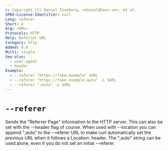 ```yaml
---
c: Copyright (C) Daniel Stenberg, <daniel@haxx.se>, et al.
SPDX-License-Identifier: curl
Long: referer
Short: e
Arg: <URL>
Protocols: HTTP
Help: Referrer URL
Category: http
Added: 4.0
Multi: single
See-also:
  - user-agent
  - header
Example:
  - --referer "https://fake.example" $URL
  - --referer "https://fake.example;auto" -L $URL
  - --referer ";auto" -L $URL
---
```


# `--referer`

Sends the "Referrer Page" information to the HTTP server. This can also be set
with the --header flag of course. When used with --location you can append
";auto" to the --referer URL to make curl automatically set the previous URL
when it follows a Location: header. The ";auto" string can be used alone,
even if you do not set an initial --referer.
